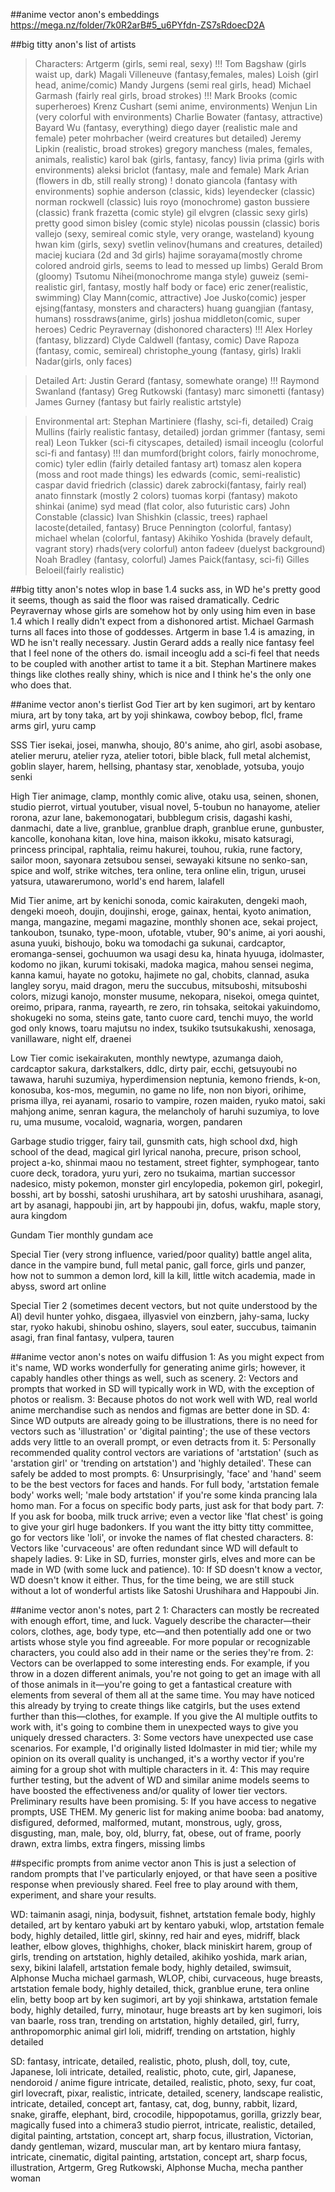 ##anime vector anon's embeddings
https://mega.nz/folder/7k0R2arB#5_u6PYfdn-ZS7sRdoecD2A

##big titty anon's list of artists
>Characters:
Artgerm (girls, semi real, sexy) !!!
Tom Bagshaw (girls waist up, dark)
Magali Villeneuve (fantasy,females, males)
Loish (girl head, anime/comic)
Mandy Jurgens (semi real girls, head)
Michael Garmash (fairly real girls, broad strokes) !!!
Mark Brooks (comic superheroes)
Krenz Cushart (semi anime, environments)
Wenjun Lin (very colorful with environments)
Charlie Bowater (fantasy, attractive)
Bayard Wu (fantasy, everything)
diego dayer (realistic male and female)
peter mohrbacher (weird creatures but detailed)
Jeremy Lipkin (realistic, broad strokes)
gregory manchess (males, females, animals, realistic)
karol bak (girls, fantasy, fancy)
livia prima (girls with environments)
aleksi briclot (fantasy, male and female)
Mark Arian (flowers in db, still really strong) !
donato giancola (fantasy with environments)
sophie anderson (classic, kids)
leyendecker (classic)
norman rockwell (classic)
luis royo (monochrome)
gaston bussiere (classic)
frank frazetta (comic style)
gil elvgren (classic sexy girls) pretty good
simon bisley (comic style)
nicolas poussin (classic)
boris vallejo (sexy, semireal comic style, very orange, wasteland)
kyoung hwan kim (girls, sexy)
svetlin velinov(humans and creatures, detailed)
maciej kuciara (2d and 3d girls)
hajime sorayama(mostly chrome colored android girls, seems to lead to messed up limbs)
Gerald Brom (gloomy)
Tsutomu Nihei(monochrome manga style)
guweiz (semi-realistic girl, fantasy, mostly half body or face)
eric zener(realistic, swimming)
Clay Mann(comic, attractive)
Joe Jusko(comic)
jesper ejsing(fantasy, monsters and characters)
huang guangjian (fantasy, humans)
rossdraws(anime, girls)
joshua middleton(comic, super heroes)
Cedric Peyravernay (dishonored characters) !!!
Alex Horley (fantasy, blizzard)
Clyde Caldwell (fantasy, comic)
Dave Rapoza (fantasy, comic, semireal)
christophe_young (fantasy, girls)
Irakli Nadar(girls, only faces)

>Detailed Art:
Justin Gerard (fantasy, somewhate orange) !!!
Raymond Swanland (fantasy)
Greg Rutkowski (fantasy)
marc simonetti (fantasy)
James Gurney (fantasy but fairly realistic artstyle)

>Environmental art:
Stephan Martiniere (flashy, sci-fi, detailed)
Craig Mullins (fairly realistic fantasy, detailed)
jordan grimmer (fantasy, semi real)
Leon Tukker (sci-fi cityscapes, detailed)
ismail inceoglu (colorful sci-fi and fantasy) !!!
dan mumford(bright colors, fairly monochrome, comic)
tyler edlin (fairly detailed fantasy art)
tomasz alen kopera (moss and root made things)
les edwards (comic, semi-realistic)
caspar david friedrich (classic)
darek zabrocki(fantasy, fairly real)
anato finnstark (mostly 2 colors)
tuomas korpi (fantasy)
makoto shinkai (anime)
syd mead (flat color, also futuristic cars)
John Constable (classic)
Ivan Shishkin (classic, trees)
raphael lacoste(detailed, fantasy)
Bruce Pennington (colorful, fantasy)
michael whelan (colorful, fantasy)
Akihiko Yoshida (bravely default, vagrant story)
rhads(very colorful)
anton fadeev (duelyst background)
Noah Bradley (fantasy, colorful)
James Paick(fantasy, sci-fi)
Gilles Beloeil(fairly realistic)

##big titty anon's notes
wlop in base 1.4 sucks ass, in WD he's pretty good it seems, though as said the floor was raised dramatically.
Cedric Peyravernay whose girls are somehow hot by only using him even in base 1.4 which I really didn't expect from a dishonored artist.
Michael Garmash turns all faces into those of goddesses. Artgerm in base 1.4 is amazing, in WD he isn't really necessary.
Justin Gerard adds a really nice fantasy feel that I feel none of the others do.
ismail inceoglu add a sci-fi feel that needs to be coupled with another artist to tame it a bit.
Stephan Martinere makes things like clothes really shiny, which is nice and I think he's the only one who does that.

##anime vector anon's tierlist
God Tier
art by ken sugimori, art by kentaro miura, art by tony taka, art by yoji shinkawa, cowboy bebop, flcl, frame arms girl, yuru camp

SSS Tier
isekai, josei, manwha, shoujo, 80's anime, aho girl, asobi asobase, atelier meruru, atelier ryza, atelier totori, bible black, full metal alchemist, goblin slayer, harem, hellsing, phantasy star, xenoblade, yotsuba, youjo senki

High Tier
animage, clamp, monthly comic alive, otaku usa, seinen, shonen, studio pierrot, virtual youtuber, visual novel, 5-toubun no hanayome, atelier rorona, azur lane, bakemonogatari, bubblegum crisis, dagashi kashi, danmachi, date a live, granblue, granblue draph, granblue erune, gunbuster, kancolle, konohana kitan, love hina, maison ikkoku, misato katsuragi, princess principal, raphtalia, reimu hakurei, touhou, rukia, rune factory, sailor moon, sayonara zetsubou sensei, sewayaki kitsune no senko-san, spice and wolf, strike witches, tera online, tera online elin, trigun, urusei yatsura, utawarerumono, world's end harem, lalafell

Mid Tier
anime, art by kenichi sonoda, comic kairakuten, dengeki maoh, dengeki moeoh, doujin, doujinshi, eroge, gainax, hentai, kyoto animation, manga, mangazine, megami magazine, monthly shonen ace, sekai project, tankoubon, tsunako, type-moon, ufotable, vtuber, 90's anime, ai yori aoushi, asuna yuuki, bishoujo, boku wa tomodachi ga sukunai, cardcaptor, eromanga-sensei, gochuumon wa usagi desu ka, hinata hyuuga, idolmaster, kodomo no jikan, kurumi tokisaki, madoka magica, mahou sensei negima, kanna kamui, hayate no gotoku, hajimete no gal, chobits, clannad, asuka langley soryu, maid dragon, meru the succubus, mitsuboshi, mitsuboshi colors, mizugi kanojo, monster musume, nekopara, nisekoi, omega quintet, oreimo, pripara, ranma, rayearth, re zero, rin tohsaka, seitokai yakuindomo, shokugeki no soma, steins gate, tanto cuore card, tenchi muyo, the world god only knows, toaru majutsu no index, tsukiko tsutsukakushi, xenosaga, vanillaware, night elf, draenei

Low Tier
comic isekairakuten, monthly newtype, azumanga daioh, cardcaptor sakura, darkstalkers, ddlc, dirty pair, ecchi, getsuyoubi no tawawa, haruhi suzumiya, hyperdimension neptunia, kemono friends, k-on, konosuba, kos-mos, megumin, no game no life, non non biyori, orihime, prisma illya, rei ayanami, rosario to vampire, rozen maiden, ryuko matoi, saki mahjong anime, senran kagura, the melancholy of haruhi suzumiya, to love ru, uma musume, vocaloid, wagnaria, worgen, pandaren

Garbage
studio trigger, fairy tail, gunsmith cats, high school dxd, high school of the dead, magical girl lyrical nanoha, precure, prison school, project a-ko, shinmai maou no testament, street fighter, symphogear, tanto cuore deck, toradora, yuru yuri, zero no tsukaima, martian successor nadesico, misty pokemon, monster girl encylopedia, pokemon girl, pokegirl, bosshi, art by bosshi, satoshi urushihara, art by satoshi urushihara, asanagi, art by asanagi, happoubi jin, art by happoubi jin, dofus, wakfu, maple story, aura kingdom

Gundam Tier
monthly gundam ace

Special Tier (very strong influence, varied/poor quality)
battle angel alita, dance in the vampire bund, full metal panic, gall force, girls und panzer, how not to summon a demon lord, kill la kill, little witch academia, made in abyss, sword art online

Special Tier 2 (sometimes decent vectors, but not quite understood by the AI)
devil hunter yohko, disgaea, illyasviel von einzbern, jahy-sama, lucky star, ryoko hakubi, shinobu oshino, slayers, soul eater, succubus, taimanin asagi, fran final fantasy, vulpera, tauren

##anime vector anon's notes on waifu diffusion
1: As you might expect from it's name, WD works wonderfully for generating anime girls; however, it capably handles other things as well, such as scenery.
2: Vectors and prompts that worked in SD will typically work in WD, with the exception of photos or realism.
3: Because photos do not work well with WD, real world anime merchandise such as nendos and figmas are better done in SD.
4: Since WD outputs are already going to be illustrations, there is no need for vectors such as 'illustration' or 'digital painting'; the use of these vectors adds very little to an overall prompt, or even detracts from it.
5: Personally recommended quality control vectors are variations of 'artstation' (such as 'arstation girl' or 'trending on artstation') and 'highly detailed'. These can safely be added to most prompts.
6: Unsurprisingly, 'face' and 'hand' seem to be the best vectors for faces and hands. For full body, 'artstation female body' works well; 'male body artstation' if you're some kinda prancing lala homo man. For a focus on specific body parts, just ask for that body part.
7: If you ask for booba, milk truck arrive; even a vector like 'flat chest' is going to give your girl huge badonkers. If you want the itty bitty titty committee, go for vectors like 'loli', or invoke the names of flat chested characters.
8: Vectors like 'curvaceous' are often redundant since WD will default to shapely ladies.
9: Like in SD, furries, monster girls, elves and more can be made in WD (with some luck and patience).
10: If SD doesn't know a vector, WD doesn't know it either. Thus, for the time being, we are still stuck without a lot of wonderful artists like Satoshi Urushihara and Happoubi Jin.

##anime vector anon's notes, part 2
1: Characters can mostly be recreated with enough effort, time, and luck. Vaguely describe the character—their colors, clothes, age, body type, etc—and then potentially add one or two artists whose style you find agreeable. For more popular or recognizable characters, you could also add in their name or the series they're from.
2: Vectors can be overlapped to some interesting ends. For example, if you throw in a dozen different animals, you're not going to get an image with all of those animals in it—you're going to get a fantastical creature with elements from several of them all at the same time. You may have noticed this already by trying to create things like catgirls, but the uses extend further than this—clothes, for example. If you give the AI multiple outfits to work with, it's going to combine them in unexpected ways to give you uniquely dressed characters.
3: Some vectors have unexpected use case scenarios. For example, I'd originally listed Idolmaster in mid tier; while my opinion on its overall quality is unchanged, it's a worthy vector if you're aiming for a group shot with multiple characters in it.
4: This may require further testing, but the advent of WD and similar anime models seems to have boosted the effectiveness and/or quality of lower tier vectors. Preliminary results have been promising.
5: If you have access to negative prompts, USE THEM. My generic list for making anime booba:
bad anatomy, disfigured, deformed, malformed, mutant, monstrous, ugly, gross, disgusting, man, male, boy, old, blurry, fat, obese, out of frame, poorly drawn, extra limbs, extra fingers, missing limbs

##specific prompts from anime vector anon
This is just a selection of random prompts that I've particularly enjoyed, or that have seen a positive response when previously shared. Feel free to play around with them, experiment, and share your results.

WD:
taimanin asagi, ninja, bodysuit, fishnet, artstation female body, highly detailed, art by kentaro yabuki
art by kentaro yabuki, wlop, artstation female body, highly detailed, little girl, skinny, red hair and eyes, midriff, black leather, elbow gloves, thighhighs, choker, black miniskirt
harem, group of girls, trending on artstation, highly detailed, akihiko yoshida, mark arian, sexy, bikini
lalafell, artstation female body, highly detailed, swimsuit, Alphonse Mucha
michael garmash, WLOP, chibi, curvaceous, huge breasts, artstation female body, highly detailed, thick, granblue erune, tera online elin, betty boop
art by ken sugimori, art by yoji shinkawa, artstation female body, highly detailed, furry, minotaur, huge breasts
art by ken sugimori, lois van baarle, ross tran, trending on artstation, highly detailed, girl, furry, anthropomorphic animal girl
loli, midriff, trending on artstation, highly detailed

SD:
fantasy, intricate, detailed, realistic, photo, plush, doll, toy, cute, Japanese, loli
intricate, detailed, realistic, photo, cute, girl, Japanese, nendoroid / anime figure
intricate, detailed, realistic, photo, sexy, fur coat, girl
lovecraft, pixar, realistic, intricate, detailed, scenery, landscape
realistic, intricate, detailed, concept art, fantasy, cat, dog, bunny, rabbit, lizard, snake, giraffe, elephant, bird, crocodile, hippopotamus, gorilla, grizzly bear, magically fused into a chimera3
studio pierrot, intricate, realistic, detailed, digital painting, artstation, concept art, sharp focus, illustration, Victorian, dandy gentleman, wizard, muscular man, art by kentaro miura
fantasy, intricate, cinematic, digital painting, artstation, concept art, sharp focus, illustration, Artgerm, Greg Rutkowski, Alphonse Mucha, mecha panther woman
